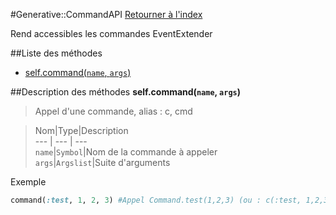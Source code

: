 #Generative::CommandAPI
[Retourner à l'index](README.md)

Rend accessibles les commandes EventExtender

##Liste des méthodes
*    [self.command(`name`, `args`)](#self.command)


##Description des méthodes
**self.command(`name`, `args`)**

> Appel d'une commande, alias : c, cmd

  
> Nom|Type|Description  
--- | --- | ---  
`name`|`Symbol`|Nom de la commande à appeler  
`args`|`Argslist`|Suite d'arguments  




Exemple  
```ruby  
command(:test, 1, 2, 3) #Appel Command.test(1,2,3) (ou : c(:test, 1,2,3) ou cmd(:test, 1,2,3)  
```



